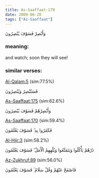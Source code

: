 ```yaml
---
title: As-Saaffaat:179
date: 2009-06-20
tags: ["As-Saaffaat"]
---
```

وَأَبْصِرْ فَسَوْفَ يُبْصِرُونَ
### meaning: 
and watch; soon they will see!
### similar verses: 

[Al-Qalam:5](/68/5) (sim:77.5%)

فَسَتُبْصِرُ وَيُبْصِرُونَ

[As-Saaffaat:175](/37/175) (sim:62.6%)

وَأَبْصِرْهُمْ فَسَوْفَ يُبْصِرُونَ

[As-Saaffaat:170](/37/170) (sim:59.4%)

فَكَفَرُوا بِهِ ۖ فَسَوْفَ يَعْلَمُونَ

[Al-Hijr:3](/15/3) (sim:58.2%)

ذَرْهُمْ يَأْكُلُوا وَيَتَمَتَّعُوا وَيُلْهِهِمُ الْأَمَلُ ۖ فَسَوْفَ يَعْلَمُونَ

[Az-Zukhruf:89](/43/89) (sim:56.0%)

فَاصْفَحْ عَنْهُمْ وَقُلْ سَلَامٌ ۚ فَسَوْفَ يَعْلَمُونَ
